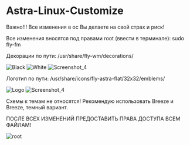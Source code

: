 # Astra-Linux-Customize

Важно!!!
Все изменения в ос Вы делаете на свой страх и риск!

Все изменения вносятся под правами root (ввести в терминале):
sudo fly-fm

Декорации по пути:
/usr/share/fly-wm/decorations/

![Black](https://user-images.githubusercontent.com/28458952/161424183-b4f22b02-cc72-4968-9f1c-323a2b9ed596.jpg)
![White](https://user-images.githubusercontent.com/28458952/161424158-aaf1e822-6954-4bef-91c8-9051d21d8f35.jpg)
![Screenshot_4](https://user-images.githubusercontent.com/28458952/161689748-c5d1a7a8-852e-4ec5-947a-f4e374bd7177.jpg)

Логотип по пути:
/usr/share/icons/fly-astra-flat/32x32/emblems/

![Logo](https://user-images.githubusercontent.com/28458952/161424073-f1792d1f-ec8c-4982-b61e-8b6061defdc4.jpg)
![Screenshot_4](https://user-images.githubusercontent.com/28458952/161688803-46e32992-34f5-47fc-9b66-79061191887f.jpg)


Схемы к темам не относятся!
Рекомендую использовать Breeze и Breeze, темный вариант.

ПОСЛЕ ВСЕХ ИЗМЕНЕНИЙ ПРЕДОСТАВИТЬ ПРАВА ДОСТУПА ВСЕМ ФАЙЛАМ!

![root](https://user-images.githubusercontent.com/28458952/161424085-43e0759d-68d9-4155-ba4e-dd26e8c3485d.jpg)


